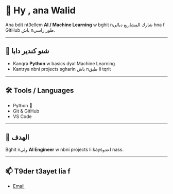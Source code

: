 # 👋 Hy , ana Walid

Ana bdit nt3ellem **AI / Machine Learning** w bghit nشارك المشاريع ديالي hna f GitHub باش nطور راسي.

---

## 🚀 شنو كندير دابا
- Kanqra **Python** w basics dyal Machine Learning  
- Kantrya nbni projects sgharin باش nطبق li tqrit  

---

## 🛠️ Tools / Languages
- Python 🐍  
- Git & GitHub  
- VS Code  

---

## 🎯 الهدف
Bghit nولي **AI Engineer** w nbni projects li kaysاعدو nass.

---

## 📫 T9der t3ayet lia f
- [Email](mailto:your-)
